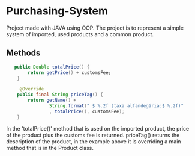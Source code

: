 
# Purchasing-System

Project made with JAVA using OOP. The project is to represent a simple system of imported, used products and a common product.




## Methods

```JAVA
   public Double totalPrice() {
        return getPrice() + customsFee;
    }

     @Override
    public final String priceTag() {
        return getName() +
                String.format(" $ %.2f (taxa alfandegária:$ %.2f)"
                , totalPrice(), customsFee);
    }
```
In the 'totalPrice()' method that is used on the imported product, the price of the product plus the customs fee is returned.
priceTag() returns the description of the product, in the example above it is overriding a main method that is in the Product class.



